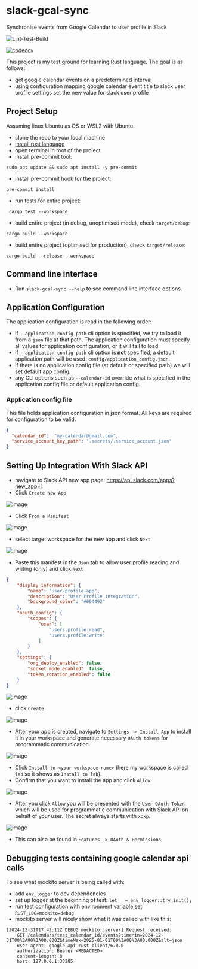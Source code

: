 # slack-gcal-sync
Synchronise events from Google Calendar to user profile in Slack

![Lint-Test-Build](https://github.com/Tomasz-Kluczkowski/slack-gcal-sync/actions/workflows/ci.yml/badge.svg)

[![codecov](https://codecov.io/github/Tomasz-Kluczkowski/slack-gcal-sync/graph/badge.svg?token=8AOYDGEMK7)](https://codecov.io/github/Tomasz-Kluczkowski/slack-gcal-sync)

This project is my test ground for learning Rust language.
The goal is as follows:
- get google calendar events on a predetermined interval
- using configuration mapping google calendar event title to slack user profile settings set the new value for slack user profile

## Project Setup

Assuming linux Ubuntu as OS or WSL2 with Ubuntu.

- clone the repo to your local machine
- [install rust language](https://www.rust-lang.org/tools/install)
- open terminal in root of the project
- install pre-commit tool:
```shell
sudo apt update && sudo apt install -y pre-commit
```
- install pre-commit hook for the project:
```shell
pre-commit install
```
- run tests for entire project:
```shell
 cargo test --workspace
```
- build entire project (in debug, unoptimised mode), check `target/debug`:
```shell
cargo build --workspace
```
- build entire project (optimised for production), check `target/release`:
```shell
cargo build --release --workspace
```

## Command line interface

- Run `slack-gcal-sync --help` to see command line interface options.

## Application Configuration

The application configuration is read in the following order:
- if `--application-config-path` cli option is specified, we try to load it from a `json` file at that path.
  The application configuration must specify all values for application configuration, or it will fail to load.
- if `--application-config-path` cli option is **not** specified, a default application path will be used: `config/application_config.json`.
- if there is no application config file (at default or specified path) we will set default app config.
- any CLI options such as `--calendar-id` override what is specified in the application config file or default application config.

### Application config file

This file holds application configuration in json format. All keys are required for configuration to be valid.

```json
{
  "calendar_id":  "my-calendar@gmail.com",
  "service_account_key_path": ".secrets/.service_account.json"
}
```

## Setting Up Integration With Slack API

- navigate to Slack API new app page: https://api.slack.com/apps?new_app=1
- Click `Create New App`

![image](docs/slack_api_integration/images/create_new_slack_app.png)

- Click `From a Manifest`

![image](docs/slack_api_integration/images/create_app_from_a_manifest.png)

- select target workspace for the new app and click `Next`

![image](docs/slack_api_integration/images/pick_workspace_for_new_app.png)

- Paste this manifest in the `Json` tab to allow user profile reading and writing (only) and click `Next`

```json
{
    "display_information": {
        "name": "user-profile-app",
        "description": "User Profile Integration",
        "background_color": "#004492"
    },
    "oauth_config": {
        "scopes": {
            "user": [
                "users.profile:read",
                "users.profile:write"
            ]
        }
    },
    "settings": {
        "org_deploy_enabled": false,
        "socket_mode_enabled": false,
        "token_rotation_enabled": false
    }
}
```

![image](docs/slack_api_integration/images/paste_json_app_manifest.png)


- click `Create`

![image](docs/slack_api_integration/images/review_summary_and_create_app.png)

- After your app is created, navigate to `Settings -> Install App` to install it in your workspace and generate necessary `OAuth tokens` for programmatic communication.

![image](docs/slack_api_integration/images/install_app_in_workspace.png)

- Click `Install to <your workspace name>` (here my workspace is called `lab` so it shows as `Install to lab`).
- Confirm that you want to install the app and click `Allow`.

![image](docs/slack_api_integration/images/confirm_app_installation_in_workspace.png)

- After you click `Allow` you will be presented with the `User OAuth Token` which will be used for programmatic communication with Slack API on behalf of your user. The secret always starts with `xoxp`.

![image](docs/slack_api_integration/images/view_oauth_token.png)

- This can also be found in `Features -> OAuth & Permissions`. 

## Debugging tests containing google calendar api calls

To see what mockito server is being called with:
- add `env_logger` to dev dependencies
- set up logger at the beginning of test: `let _ = env_logger::try_init();`
- run test configuration with environment variable set `RUST_LOG=mockito=debug`
- mockito server will nicely show what it was called with like this:

```shell
[2024-12-31T17:42:11Z DEBUG mockito::server] Request received: 
    GET /calendars/test_calendar_id/events?timeMin=2024-12-31T00%3A00%3A00.000Z&timeMax=2025-01-01T00%3A00%3A00.000Z&alt=json
    user-agent: google-api-rust-client/6.0.0
    authorization: Bearer <REDACTED>
    content-length: 0
    host: 127.0.0.1:33285
```